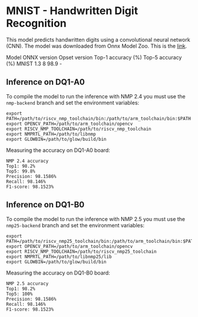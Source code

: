 # MNIST - Handwritten Digit Recognition

This model predicts handwritten digits using a convolutional neural network
(CNN). The model was downloaded from Onnx Model Zoo. This is the
[link](https://github.com/onnx/models/tree/master/vision/classification/mnist).

Model   ONNX version	Opset version	Top-1 accuracy (%)	Top-5 accuracy (%)
MNIST	1.3	            8	            98.9	            -

## Inference on DQ1-A0

To compile the model to run the inference with NMP 2.4 you must use the
`nmp-backend` branch and set the environment variables:

```
export PATH=/path/to/riscv_nmp_toolchain/bin:/path/to/arm_toolchain/bin:$PATH
export OPENCV_PATH=/path/to/arm_toolchain/opencv
export RISCV_NMP_TOOLCHAIN=/path/to/riscv_nmp_toolchain
export NMPRTL_PATH=/path/to/libnmp
export GLOWBIN=/path/to/glow/build/bin
```

Measuring the accuracy on DQ1-A0 board:

```
NMP 2.4 accuracy
Top1: 98.2%
Top5: 99.8%
Precision: 98.1586%
Recall: 98.146%
F1-score: 98.1523%
```

## Inference on DQ1-B0

To compile the model to run the inference with NMP 2.5 you must use the
`nmp25-backend` branch and set the environment variables:

```
export PATH=/path/to/riscv_nmp25_toolchain/bin:/path/to/arm_toolchain/bin:$PATH
export OPENCV_PATH=/path/to/arm_toolchain/opencv
export RISCV_NMP_TOOLCHAIN=/path/to/riscv_nmp25_toolchain
export NMPRTL_PATH=/path/to/libnmp25/lib
export GLOWBIN=/path/to/glow/build/bin
```

Measuring the accuracy on DQ1-B0 board:

```
NMP 2.5 accuracy
Top1: 98.2%
Top5: 100%
Precision: 98.1586%
Recall: 98.146%
F1-score: 98.1523%
```
